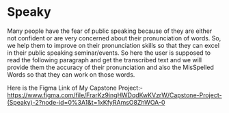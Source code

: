 # Speaky

Many people have the fear of public speaking because of they are either not confident or are very concerned about their pronunciation of words. So, we help them to improve on their pronunciation skills so that they can excel in their public speaking seminar/events. So here the user is supposed to read the following paragraph and get the transcribed text and we will provide them the accuracy of their pronunciation and also the MisSpelled Words so that they can work on those words. 

Here is the Figma Link of My Capstone Project:- https://www.figma.com/file/FrarKz9ingHWDqdKwKVzrW/Capstone-Project-(Speaky)-2?node-id=0%3A1&t=1xKfyRAmsO8ZhWOA-0